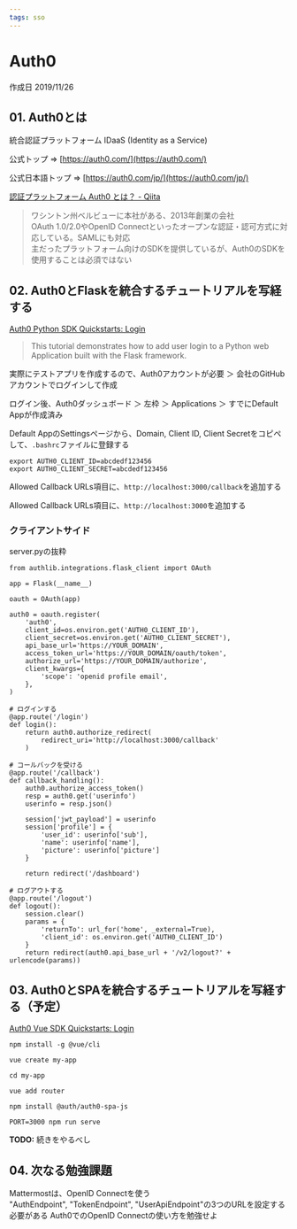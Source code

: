 ```yaml
---
tags: sso
---
```


# Auth0

作成日 2019/11/26

## 01. Auth0とは

統合認証プラットフォーム IDaaS (Identity as a Service)

公式トップ => [https://auth0.com/](https://auth0.com/)

公式日本語トップ => [https://auth0.com/jp/](https://auth0.com/jp/)

[認証プラットフォーム Auth0 とは？ \- Qiita](https://qiita.com/furuth/items/68c3caa3127cbf4f6b77)

>ワシントン州ベルビューに本社がある、2013年創業の会社\
>OAuth 1.0/2.0やOpenID Connectといったオープンな認証・認可方式に対応している。SAMLにも対応\
>主だったプラットフォーム向けのSDKを提供しているが、Auth0のSDKを使用することは必須ではない

## 02. Auth0とFlaskを統合するチュートリアルを写経する

[Auth0 Python SDK Quickstarts: Login](https://auth0.com/docs/quickstart/webapp/python/01-login)

>This tutorial demonstrates how to add user login to a Python web Application built with the Flask framework. 

実際にテストアプリを作成するので、Auth0アカウントが必要 ＞ 会社のGitHubアカウントでログインして作成

ログイン後、Auth0ダッシュボード ＞ 左枠 ＞ Applications ＞ すでにDefault Appが作成済み

Default AppのSettingsページから、Domain, Client ID, Client Secretをコピペして、`.bashrc`ファイルに登録する

```bash=
export AUTH0_CLIENT_ID=abcdedf123456
export AUTH0_CLIENT_SECRET=abcdedf123456
```

Allowed Callback URLs項目に、`http://localhost:3000/callback`を追加する

Allowed Callback URLs項目に、`http://localhost:3000`を追加する

### クライアントサイド

server.pyの抜粋

```python=
from authlib.integrations.flask_client import OAuth

app = Flask(__name__)

oauth = OAuth(app)

auth0 = oauth.register(
    'auth0',
    client_id=os.environ.get('AUTH0_CLIENT_ID'),
    client_secret=os.environ.get('AUTH0_CLIENT_SECRET'),
    api_base_url='https://YOUR_DOMAIN',
    access_token_url='https://YOUR_DOMAIN/oauth/token',
    authorize_url='https://YOUR_DOMAIN/authorize',
    client_kwargs={
        'scope': 'openid profile email',
    },
)

# ログインする
@app.route('/login')
def login():
    return auth0.authorize_redirect(
        redirect_uri='http://localhost:3000/callback'
    )

# コールバックを受ける
@app.route('/callback')
def callback_handling():
    auth0.authorize_access_token()
    resp = auth0.get('userinfo')
    userinfo = resp.json()

    session['jwt_payload'] = userinfo
    session['profile'] = {
        'user_id': userinfo['sub'],
        'name': userinfo['name'],
        'picture': userinfo['picture']
    }

    return redirect('/dashboard')

# ログアウトする
@app.route('/logout')
def logout():
    session.clear()
    params = {
        'returnTo': url_for('home', _external=True),
        'client_id': os.environ.get('AUTH0_CLIENT_ID')
    }
    return redirect(auth0.api_base_url + '/v2/logout?' + urlencode(params))
```


## 03. Auth0とSPAを統合するチュートリアルを写経する（予定）

[Auth0 Vue SDK Quickstarts: Login](https://auth0.com/docs/quickstart/spa/vuejs)

```bash=
npm install -g @vue/cli

vue create my-app

cd my-app

vue add router

npm install @auth/auth0-spa-js

PORT=3000 npm run serve
```

**TODO:** 続きをやるべし

## 04. 次なる勉強課題

Mattermostは、OpenID Connectを使う\
"AuthEndpoint", "TokenEndpoint", "UserApiEndpoint"の3つのURLを設定する必要がある
Auth0でのOpenID Connectの使い方を勉強せよ


